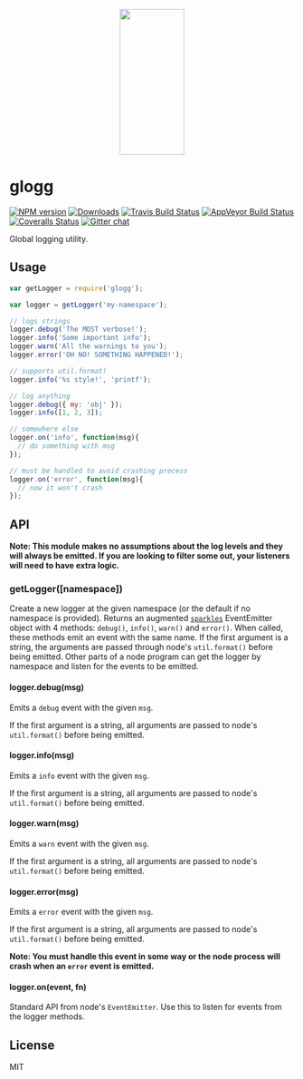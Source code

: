 <p align="center">
  <a href="http://gulpjs.com">
    <img height="257" width="114" src="https://raw.githubusercontent.com/gulpjs/artwork/master/gulp-2x.png">
  </a>
</p>

# glogg

[![NPM version][npm-image]][npm-url] [![Downloads][downloads-image]][npm-url] [![Travis Build Status][travis-image]][travis-url] [![AppVeyor Build Status][appveyor-image]][appveyor-url] [![Coveralls Status][coveralls-image]][coveralls-url] [![Gitter chat][gitter-image]][gitter-url]

Global logging utility.

## Usage

```js
var getLogger = require('glogg');

var logger = getLogger('my-namespace');

// logs strings
logger.debug('The MOST verbose!');
logger.info('Some important info');
logger.warn('All the warnings to you');
logger.error('OH NO! SOMETHING HAPPENED!');

// supports util.format!
logger.info('%s style!', 'printf');

// log anything
logger.debug({ my: 'obj' });
logger.info([1, 2, 3]);

// somewhere else
logger.on('info', function(msg){
  // do something with msg
});

// must be handled to avoid crashing process
logger.on('error', function(msg){
  // now it won't crash
});
```

## API

__Note: This module makes no assumptions about the log levels and they will always
be emitted.  If you are looking to filter some out, your listeners will need to have
extra logic.__

### getLogger([namespace])

Create a new logger at the given namespace (or the default if no namespace is provided).
Returns an augmented [`sparkles`](https://github.com/phated/sparkles) EventEmitter object
with 4 methods: `debug()`, `info()`, `warn()` and `error()`. When called, these methods emit
an event with the same name.  If the first argument is a string, the arguments
are passed through node's `util.format()` before being emitted.  Other parts
of a node program can get the logger by namespace and listen for the events to
be emitted.

#### logger.debug(msg)

Emits a `debug` event with the given `msg`.

If the first argument is a string, all arguments are passed to node's
`util.format()` before being emitted.

#### logger.info(msg)

Emits a `info` event with the given `msg`.

If the first argument is a string, all arguments are passed to node's
`util.format()` before being emitted.

#### logger.warn(msg)

Emits a `warn` event with the given `msg`.

If the first argument is a string, all arguments are passed to node's
`util.format()` before being emitted.

#### logger.error(msg)

Emits a `error` event with the given `msg`.

If the first argument is a string, all arguments are passed to node's
`util.format()` before being emitted.

__Note: You must handle this event in some way or the node process will crash
when an `error` event is emitted.__

#### logger.on(event, fn)

Standard API from node's `EventEmitter`.  Use this to listen for events from
the logger methods.

## License

MIT

[downloads-image]: http://img.shields.io/npm/dm/glogg.svg
[npm-url]: https://www.npmjs.com/package/glogg
[npm-image]: http://img.shields.io/npm/v/glogg.svg

[travis-url]: https://travis-ci.org/gulpjs/glogg
[travis-image]: http://img.shields.io/travis/gulpjs/glogg.svg?label=travis-ci

[appveyor-url]: https://ci.appveyor.com/project/gulpjs/glogg
[appveyor-image]: https://img.shields.io/appveyor/ci/gulpjs/glogg.svg?label=appveyor

[coveralls-url]: https://coveralls.io/r/gulpjs/glogg
[coveralls-image]: http://img.shields.io/coveralls/gulpjs/glogg/master.svg

[gitter-url]: https://gitter.im/gulpjs/gulp
[gitter-image]: https://badges.gitter.im/gulpjs/gulp.svg

